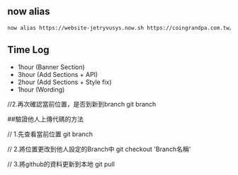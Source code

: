 ## now alias
```sh
now alias https://website-jetryvusys.now.sh https://coingrandpa.com.tw/
```

## Time Log
  - 1hour (Banner Section)
  - 3hour (Add Sections + API)
  - 2hour (Add Sections + Style fix)
  - 1hour (Wording)


//2.再次確認當前位置，是否到新到branch
git branch

##驗證他人上傳代碼的方法

// 1.先查看當前位置
git branch

// 2.將位置更改到他人設定的Branch中
git checkout 'Branch名稱'

// 3.將github的資料更新到本地
git pull
